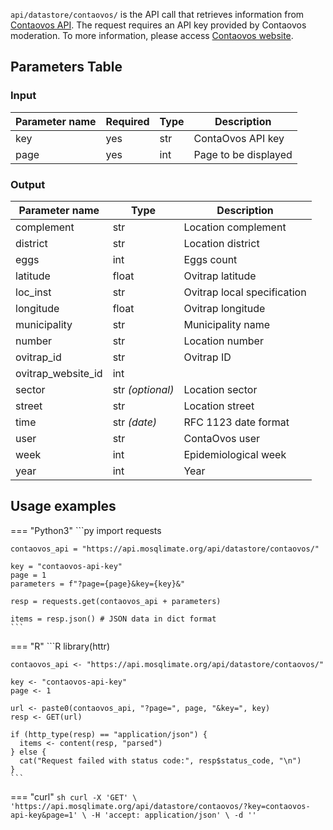 `api/datastore/contaovos/` is the API call that retrieves information from [Contaovos API](https://contaovos.dengue.mat.br/pt-br/api/).
The request requires an API key provided by Contaovos moderation. To more information, please access
[Contaovos website](https://contaovos.dengue.mat.br/pt-br/).

## Parameters Table 
### Input
| Parameter name | Required | Type | Description |
|--|--|--|--|
| key | yes | str | ContaOvos API key |
| page | yes | int | Page to be displayed |

### Output
| Parameter name | Type | Description |
| -- | -- | -- |
| complement | str | Location complement
| district | str | Location district
| eggs | int | Eggs count
| latitude | float | Ovitrap latitude
| loc_inst | str | Ovitrap local specification
| longitude | float | Ovitrap longitude
| municipality | str | Municipality name
| number | str | Location number
| ovitrap_id | str | Ovitrap ID
| ovitrap_website_id | int | 
| sector | str _(optional)_ | Location sector
| street | str | Location street
| time | str _(date)_ | RFC 1123 date format 
| user | str | ContaOvos user
| week | int | Epidemiological week
| year | int | Year


## Usage examples

=== "Python3"
    ```py
    import requests

    contaovos_api = "https://api.mosqlimate.org/api/datastore/contaovos/"

    key = "contaovos-api-key"
    page = 1
    parameters = f"?page={page}&key={key}&"

    resp = requests.get(contaovos_api + parameters)

    items = resp.json() # JSON data in dict format
    ```

=== "R"
    ```R
    library(httr)

    contaovos_api <- "https://api.mosqlimate.org/api/datastore/contaovos/"

    key <- "contaovos-api-key"
    page <- 1

    url <- paste0(contaovos_api, "?page=", page, "&key=", key)
    resp <- GET(url)

    if (http_type(resp) == "application/json") {
      items <- content(resp, "parsed")
    } else {
      cat("Request failed with status code:", resp$status_code, "\n")
    }
    ```

=== "curl"
    ```sh
    curl -X 'GET' \
    'https://api.mosqlimate.org/api/datastore/contaovos/?key=contaovos-api-key&page=1' \
    -H 'accept: application/json' \
    -d ''
    ```
